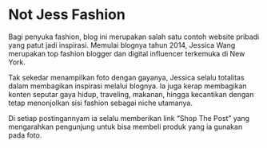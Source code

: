 # Not Jess Fashion

Bagi penyuka fashion, blog ini merupakan salah satu contoh website pribadi yang patut jadi inspirasi. Memulai blognya tahun 2014, Jessica Wang merupakan top fashion blogger dan digital influencer terkemuka di New York.

Tak sekedar menampilkan foto dengan gayanya, Jessica selalu totalitas dalam membagikan inspirasi melalui blognya. Ia juga kerap membagikan konten seputar gaya hidup, traveling, makanan, hingga kecantikan dengan tetap menonjolkan sisi fashion sebagai niche utamanya.

Di setiap postingannyam ia selalu memberikan link “Shop The Post” yang mengarahkan pengunjung untuk bisa membeli produk yang ia gunakan pada foto.

